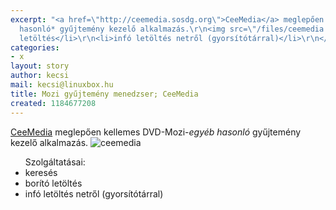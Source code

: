 ```yaml
---
excerpt: "<a href=\"http://ceemedia.sosdg.org\">CeeMedia</a> meglepően kellemes DVD-Mozi-*egyéb
  hasonló* gyűjtemény kezelő alkalmazás.\r\n<img src=\"/files/ceemedia.jpg\" alt=\"ceemedia\">\r\n<ul>Szolgáltatásai:\r\n<li>keresés</li>\r\n<li>borító
  letöltés</li>\r\n<li>infó letöltés netről (gyorsítótárral)</li>\r\n</ul>"
categories:
- x
layout: story
author: kecsi
mail: kecsi@linuxbox.hu
title: Mozi gyűjtemény menedzser; CeeMedia
created: 1184677208
---
```

<a href="http://ceemedia.sosdg.org">CeeMedia</a> meglepően kellemes DVD-Mozi-*egyéb hasonló* gyűjtemény kezelő alkalmazás.
<img src="/sites/default/files/ceemedia.jpg" alt="ceemedia">
<ul>Szolgáltatásai:
<li>keresés</li>
<li>borító letöltés</li>
<li>infó letöltés netről (gyorsítótárral)</li>
</ul>
